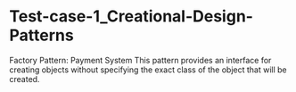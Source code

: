 # Test-case-1_Creational-Design-Patterns
Factory Pattern: Payment System
This pattern provides an interface for creating objects without specifying the exact class of the object that will be created.
